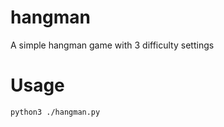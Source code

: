 # hangman
A simple hangman game with 3 difficulty settings

# Usage
```python3
python3 ./hangman.py
```